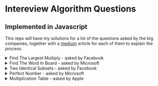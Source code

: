 # Intereview Algorithm Questions 
## Implemented in Javascript

This repo will have my solutions for a lot of the questions asked by the big companies, together with a [medium](http://www.google.com) article for each of them to explain the process. 

<details>
  <summary>Find The Largest Multiply - asked by Facebook</summary>
  <p>
    <blockquote>
        Given a list of integers, return the largest product that can be made by multiplying any three integers.
        For example, if the list is [-10, -10, 5, 2], we should return 500, since that's -10 * -10 * 5.
        You can assume the list has at least three integers.
    </blockquote>
  </p>
  <a href="./findTheLargestMultiply.js">explanation</a>
  <br>
  <a target="_blank" href="https://medium.com/@artium1/interview-question-1-find-the-largest-multiply-ebaa972e23d1">explanation</a>
  <br>
  <br>
</details>

<details>
  <summary>Find The Word In Board - asked by Microsoft</summary>
  <p>
    <blockquote>
    Given a 2D matrix of characters and a target word,
    write a function that returns whether the word can be found
    in the matrix by going left-to-right, or up-to-down.
    For example, given the following matrix:

    [
        ['F', 'A', 'C', 'I'],
        ['O', 'B', 'Q', 'P'],
        ['A', 'N', 'O', 'B'],
        ['M', 'A', 'S', 'S']
    ]

and the target word 'FOAM', you should return true, since it's the leftmost column.
Similarly, given the target word 'MASS', you should return true, since it's the last row.
    </blockquote>
  </p>
    <br>
  <a href="./isWordExistInBoard.js">explanation</a>
  <br>
  <a href="https://medium.com/@artium1/interview-question-2-find-the-word-on-board-bba7756a7677">explanation</a>
  <br>
  <br>
</details>

<details>
  <summary>Two Identical Subsets - asked by Facebook</summary>
  <p>
    <blockquote>
        Given a multiset of integers, return whether it can be partitioned into two subsets whose sums are the same.
        For example, given the multiset {15, 5, 20, 10, 35, 15, 10}, it would return true, since we can split it up into {15, 5, 10, 15, 10} and {20, 35}, which both add up to 55.
        Given the multiset {15, 5, 20, 10, 35}, it would return false, since we can't split it up into two subsets that add up to the same sum.
    </blockquote>
  </p>
  <a href="./twoIdenticalSubsets.js">explanation</a>
  <br>
  <a href="#">explanation</a>
  <br>
  <br>
</details>

<details>
  <summary>Perfect Number - asked by Microsoft</summary>
  <p>
    <blockquote>
        A number is considered perfect if its digits sum up to exactly 10.
        Given a positive integer n, return the n-th perfect number.
        For example, given 1, you should return 19. Given 2, you should return 28.
    </blockquote>
  </p>
  <a href="./isPerfectNumber.js">explanation</a>
  <br>
  <a href="#">explanation</a>
    <br>
    <br>
</details>

<details>
  <summary>Multiplication Table - asked by Apple</summary>
    <p>
    <blockquote>
        Suppose you have a multiplication table that is N by N. That is,
        a 2D array where the value at the i-th row and j-th column is (i + 1) * (j + 1) (if 0-indexed) or i * j (if 1-indexed).
        Given integers N and X, write a function that returns the number of times X appears as a value in an N by N multiplication table.
        For example, given N = 6 and X = 12, you should return 4, since the multiplication table looks like this:

        | 1 |  2 |  3 |  4 |  5 |  6 |
        | 2 |  4 |  6 |  8 | 10 | 12 |
        | 3 |  6 |  9 | 12 | 15 | 18 |
        | 4 |  8 | 12 | 16 | 20 | 24 |
        | 5 | 10 | 15 | 20 | 25 | 30 |
        | 6 | 12 | 18 | 24 | 30 | 36 |
</blockquote>
  </p>
  <a href="./multiplicationTable.js">explanation</a>
  <br>
  <a href="#">explanation</a>
    <br>
    <br>
</details>
